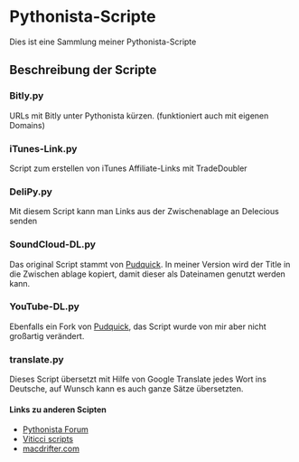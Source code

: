 Pythonista-Scripte
==================

Dies ist eine Sammlung meiner Pythonista-Scripte


## Beschreibung der Scripte

### Bitly.py
URLs mit Bitly unter Pythonista kürzen. (funktioniert auch mit eigenen Domains)

### iTunes-Link.py
Script zum erstellen von iTunes Affiliate-Links mit TradeDoubler

### DeliPy.py
Mit diesem Script kann man Links aus der Zwischenablage an Delecious senden

### SoundCloud-DL.py ###
Das original Script stammt von [Pudquick](https://gist.github.com/pudquick/5394702). In meiner Version wird der Title in die Zwischen ablage kopiert, damit dieser als Dateinamen genutzt werden kann.

### YouTube-DL.py ###
Ebenfalls ein Fork von [Pudquick](https://gist.github.com/pudquick/4704121), das Script wurde von mir aber nicht großartig verändert.

### translate.py
Dieses Script übersetzt mit Hilfe von Google Translate jedes Wort ins Deutsche, auf Wunsch kann es auch ganze Sätze übersetzten.

#### Links zu anderen Scipten
- [Pythonista Forum](http://omz-software.com/pythonista/forums/)
- [Viticci scripts](https://github.com/viticci/pythonista-scripts)
- [macdrifter.com](http://www.macdrifter.com/2012/11/the-power-of-pythonista-12.html)
